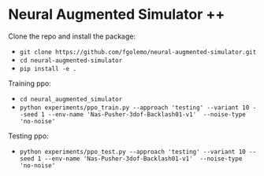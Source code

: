 # Neural Augmented Simulator ++
Clone the repo and install the package: 

*  `git clone https://github.com/fgolemo/neural-augmented-simulator.git`
* `cd neural-augmented-simulator`
* `pip install -e .`

 Training ppo:

* `cd neural_augmented_simulator`
* `python experiments/ppo_train.py --approach 'testing' --variant 10 --seed 1 --env-name 'Nas-Pusher-3dof-Backlash01-v1'  --noise-type 'no-noise'`

 Testing ppo:

* `python experiments/ppo_test.py --approach 'testing' --variant 10 --seed 1 --env-name 'Nas-Pusher-3dof-Backlash01-v1'  --noise-type 'no-noise'`